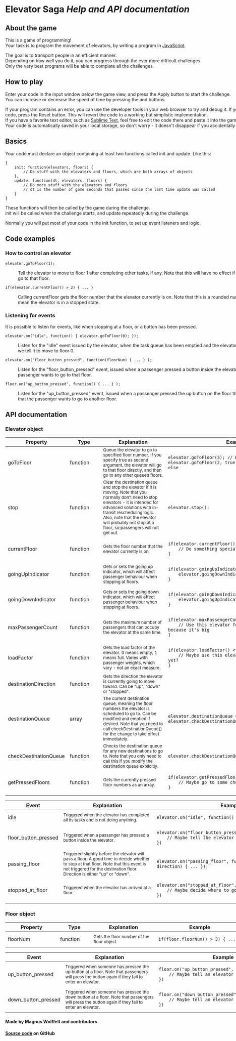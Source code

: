 <div class="container" style="width: 960px">

<div class="header">

# Elevator Saga _Help and API documentation_

</div>

<div class="help">

## About the game

This is a game of programming!  
Your task is to program the movement of elevators, by writing a program in [JavaScript](https://developer.mozilla.org/en-US/docs/Web/JavaScript/Guide).

The goal is to transport people in an efficient manner.  
Depending on how well you do it, you can progress through the ever more difficult challenges.  
Only the very best programs will be able to complete all the challenges.

## How to play

Enter your code in the input window below the game view, and press the <span class="emphasis-color">Apply</span> button to start the challenge.  
You can increase or decrease the speed of time by pressing the and buttons.

If your program contains an error, you can use the developer tools in your web browser to try and debug it. If you want to start over with the code, press the <span class="emphasis-color">Reset</span> button. This will revert the code to a working but simplistic implementation.  
If you have a favorite text editor, such as [Sublime Text](http://www.sublimetext.com/), feel free to edit the code there and paste it into the game editor.  
Your code is automatically saved in your local storage, so don't worry - it doesn't disappear if you accidentally close the browser.

## Basics

Your code must declare an object containing at least two functions called <span class="emphasis-color">init</span> and <span class="emphasis-color">update</span>. Like this:

<div>

    {
        init: function(elevators, floors) {
            // Do stuff with the elevators and floors, which are both arrays of objects
        },
        update: function(dt, elevators, floors) {
            // Do more stuff with the elevators and floors
            // dt is the number of game seconds that passed since the last time update was called
        }
    }

</div>

These functions will then be called by the game during the challenge.  
<span class="emphasis-color">init</span> will be called when the challenge starts, and <span class="emphasis-color">update</span> repeatedly during the challenge.

Normally you will put most of your code in the <span class="emphasis-color">init</span> function, to set up event listeners and logic.

## Code examples

### How to control an elevator

<dl>

<dt>

    elevator.goToFloor(1);

</dt>

<dd>Tell the elevator to move to floor 1 after completing other tasks, if any. Note that this will have no effect if the elevator is already queued to go to that floor.</dd>

<dt>

    if(elevator.currentFloor() > 2) { ... }

</dt>

<dd>Calling currentFloor gets the floor number that the elevator currently is on. Note that this is a rounded number and does not necessarily mean the elevator is in a stopped state.</dd>

</dl>

### Listening for events

It is possible to listen for events, like when stopping at a floor, or a button has been pressed.

<dl>

<dt>

    elevator.on("idle", function() { elevator.goToFloor(0); });

</dt>

<dd>Listen for the "idle" event issued by the elevator, when the task queue has been emptied and the elevator is doing nothing. In this example we tell it to move to floor 0.</dd>

<dt>

    elevator.on("floor_button_pressed", function(floorNum) { ... } );

</dt>

<dd>Listen for the "floor_button_pressed" event, issued when a passenger pressed a button inside the elevator. This indicates that the passenger wants to go to that floor.</dd>

<dt>

    floor.on("up_button_pressed", function() { ... } );

</dt>

<dd>Listen for the "up_button_pressed" event, issued when a passenger pressed the up button on the floor they are waiting on. This indicates that the passenger wants to go to another floor.</dd>

</dl>

## API documentation

### Elevator object

<table class="doctable">

<thead>

<tr>

<th width="150">Property</th>

<th width="90">Type</th>

<th width="190">Explanation</th>

<th width="*">Example</th>

</tr>

</thead>

<tbody>

<tr>

<td>goToFloor</td>

<td>function</td>

<td><small>Queue the elevator to go to specified floor number. If you specify true as second argument, the elevator will go to that floor directly, and then go to any other queued floors.</small></td>

<td>

    elevator.goToFloor(3); // Do it after anything else
    elevator.goToFloor(2, true); // Do it before anything else

</td>

</tr>

<tr>

<td>stop</td>

<td>function</td>

<td><small>Clear the destination queue and stop the elevator if it is moving. Note that you normally don't need to stop elevators - it is intended for advanced solutions with in-transit rescheduling logic. Also, note that the elevator will probably not stop at a floor, so passengers will not get out.</small></td>

<td>

    elevator.stop();

</td>

</tr>

<tr>

<td>currentFloor</td>

<td>function</td>

<td><small>Gets the floor number that the elevator currently is on.</small></td>

<td>

    if(elevator.currentFloor() === 0) {
        // Do something special?
    }

</td>

</tr>

<tr>

<td>goingUpIndicator</td>

<td>function</td>

<td><small>Gets or sets the going up indicator, which will affect passenger behaviour when stopping at floors.</small></td>

<td>

    if(elevator.goingUpIndicator()) {
        elevator.goingDownIndicator(false);
    }

</td>

</tr>

<tr>

<td>goingDownIndicator</td>

<td>function</td>

<td><small>Gets or sets the going down indicator, which will affect passenger behaviour when stopping at floors.</small></td>

<td>

    if(elevator.goingDownIndicator()) {
        elevator.goingUpIndicator(false);
    }

</td>

</tr>

<tr>

<td>maxPassengerCount</td>

<td>function</td>

<td><small>Gets the maximum number of passengers that can occupy the elevator at the same time.</small></td>

<td>

    if(elevator.maxPassengerCount() > 5) {
        // Use this elevator for something special, because it's big
    }

</td>

</tr>

<tr>

<td>loadFactor</td>

<td>function</td>

<td><small>Gets the load factor of the elevator. 0 means empty, 1 means full. Varies with passenger weights, which vary - not an exact measure.</small></td>

<td>

    if(elevator.loadFactor() < 0.4) {
        // Maybe use this elevator, since it's not full yet?
    }

</td>

</tr>

<tr>

<td>destinationDirection</td>

<td>function</td>

<td><small>Gets the direction the elevator is currently going to move toward. Can be "up", "down" or "stopped".</small></td>

</tr>

<tr>

<td>destinationQueue</td>

<td>array</td>

<td><small>The current destination queue, meaning the floor numbers the elevator is scheduled to go to. Can be modified and emptied if desired. Note that you need to call checkDestinationQueue() for the change to take effect immediately.</small></td>

<td>

    elevator.destinationQueue = [];
    elevator.checkDestinationQueue();

</td>

</tr>

<tr>

<td>checkDestinationQueue</td>

<td>function</td>

<td><small>Checks the destination queue for any new destinations to go to. Note that you only need to call this if you modify the destination queue explicitly.</small></td>

<td>

    elevator.checkDestinationQueue();

</td>

</tr>

<tr>

<td>getPressedFloors</td>

<td>function</td>

<td><small>Gets the currently pressed floor numbers as an array.</small></td>

<td>

    if(elevator.getPressedFloors().length > 0) {
        // Maybe go to some chosen floor first?
    }

</td>

</tr>

</tbody>

</table>

<table class="doctable">

<thead>

<tr>

<th width="150">Event</th>

<th width="280">Explanation</th>

<th>Example</th>

</tr>

</thead>

<tbody>

<tr>

<td>idle</td>

<td><small>Triggered when the elevator has completed all its tasks and is not doing anything.</small></td>

<td>

    elevator.on("idle", function() { ... });

</td>

</tr>

<tr>

<td>floor_button_pressed</td>

<td><small>Triggered when a passenger has pressed a button inside the elevator.</small></td>

<td>

    elevator.on("floor_button_pressed", function(floorNum) {
        // Maybe tell the elevator to go to that floor?
    })

</td>

</tr>

<tr>

<td>passing_floor</td>

<td><small>Triggered slightly before the elevator will pass a floor. A good time to decide whether to stop at that floor. Note that this event is not triggered for the destination floor. Direction is either "up" or "down".</small></td>

<td>

    elevator.on("passing_floor", function(floorNum, direction) { ... });

</td>

</tr>

<tr>

<td>stopped_at_floor</td>

<td><small>Triggered when the elevator has arrived at a floor.</small></td>

<td>

    elevator.on("stopped_at_floor", function(floorNum) {
        // Maybe decide where to go next?
    })

</td>

</tr>

</tbody>

</table>

### Floor object

<table class="doctable">

<thead>

<tr>

<th width="150">Property</th>

<th width="90">Type</th>

<th width="190">Explanation</th>

<th width="*">Example</th>

</tr>

</thead>

<tbody>

<tr>

<td>floorNum</td>

<td>function</td>

<td><small>Gets the floor number of the floor object.</small></td>

<td>

    if(floor.floorNum() > 3) { ... }

</td>

</tr>

</tbody>

</table>

<table class="doctable">

<thead>

<tr>

<th width="150">Event</th>

<th width="280">Explanation</th>

<th>Example</th>

</tr>

</thead>

<tbody>

<tr>

<td>up_button_pressed</td>

<td><small>Triggered when someone has pressed the up button at a floor. Note that passengers will press the button again if they fail to enter an elevator.</small></td>

<td>

    floor.on("up_button_pressed", function() {
        // Maybe tell an elevator to go to this floor?
    })

</td>

</tr>

<tr>

<td>down_button_pressed</td>

<td><small>Triggered when someone has pressed the down button at a floor. Note that passengers will press the button again if they fail to enter an elevator.</small></td>

<td>

    floor.on("down_button_pressed", function() {
        // Maybe tell an elevator to go to this floor?
    })

</td>

</tr>

</tbody>

</table>

</div>

<div class="footer">

#### Made by Magnus Wolffelt and contributors

#### [Source code](https://github.com/magwo/elevatorsaga) on GitHub

</div>

</div>

<script>(function(i,s,o,g,r,a,m){i['GoogleAnalyticsObject']=r;i[r]=i[r]||function(){ (i[r].q=i[r].q||[]).push(arguments)},i[r].l=1*new Date();a=s.createElement(o), m=s.getElementsByTagName(o)[0];a.async=1;a.src=g;m.parentNode.insertBefore(a,m) })(window,document,'script','//www.google-analytics.com/analytics.js','ga'); ga('create', 'UA-56810935-1', 'auto'); ga('send', 'pageview');</script>